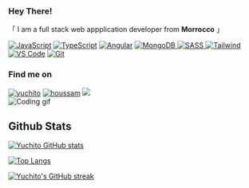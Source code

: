 ### Hey There!

  「 I am a full stack web appplication developer from **Morrocco** 」  

[![JavaScript](https://img.shields.io/badge/-Javascript-F0DB4F?style=for-the-badge&labelColor=black&logo=javascript&logoColor=F0DB4F)](https://github.com/yuchito?tab=repositories)
[![TypeScript](https://img.shields.io/badge/-Typescript-007acc?style=for-the-badge&labelColor=black&logo=typescript&logoColor=007acc)](https://github.com/yuchito?tab=repositories)
[![Angular](https://img.shields.io/badge/-Angular-red?style=for-the-badge&labelColor=black&logo=angular&logoColor=007acc%22)](https://github.com/yuchito?tab=repositories)
[![MongoDB](https://img.shields.io/badge/MongoDB-4EA94B?style=for-the-badge&logo=mongodb&logoColor=white) ](https://github.com/yuchito?tab=repositories)
[![SASS](https://img.shields.io/badge/Sass-CC6699?style=for-the-badge&logo=sass&logoColor=white) ](https://github.com/yuchito?tab=repositories)
[![Tailwind](https://img.shields.io/badge/Tailwind%20CSS-092749?style=for-the-badge&logo=tailwindcss&logoColor=06B6D4&labelColor=000000)](https://github.com/yuchito?tab=repositories)
[![VS Code](https://img.shields.io/badge/Visual_Studio-0078d7?style=for-the-badge&logo=visual%20studio&logoColor=white)](https://github.com/yuchito?tab=repositories)
[![Git](https://img.shields.io/badge/Git-F05032?style=for-the-badge&logo=git&logoColor=white)](https://github.com/yuchito?tab=repositories)


### Find me on

[![yuchito](https://img.shields.io/badge/Website-DC143C?style=for-the-badge&logo=medium&logoColor=white)](https://yuchito.github.io/)
[![houssam](https://img.shields.io/badge/LinkedIn-0077B5?style=for-the-badge&logo=linkedin&logoColor=white)](https://www.linkedin.com/in/houssambenhadine)
[![](https://img.shields.io/badge/Twitter-1DA1F2?style=for-the-badge&logo=twitter&logoColor=white)](https://twitter.com/Hbenhadine)  
![Coding gif](/assets/programming.gif)

## Github Stats

 [![Yuchito GitHub stats](https://github-readme-stats.vercel.app/api?username=yuchito&count_private=true&show_icons=true&theme=chartreuse-dark)](https://github.com/yuchito)
 
 [![Top Langs](https://github-readme-stats.vercel.app/api/top-langs/?username=yuchito&layout=compact&theme=chartreuse-dark)](https://github.com/yuchito)

[![Yuchito's GitHub streak](https://github-readme-streak-stats.herokuapp.com/?user=yuchito&theme=radical&border=7F3FBF&background=0D1117)](https://github.com/yuchito)
